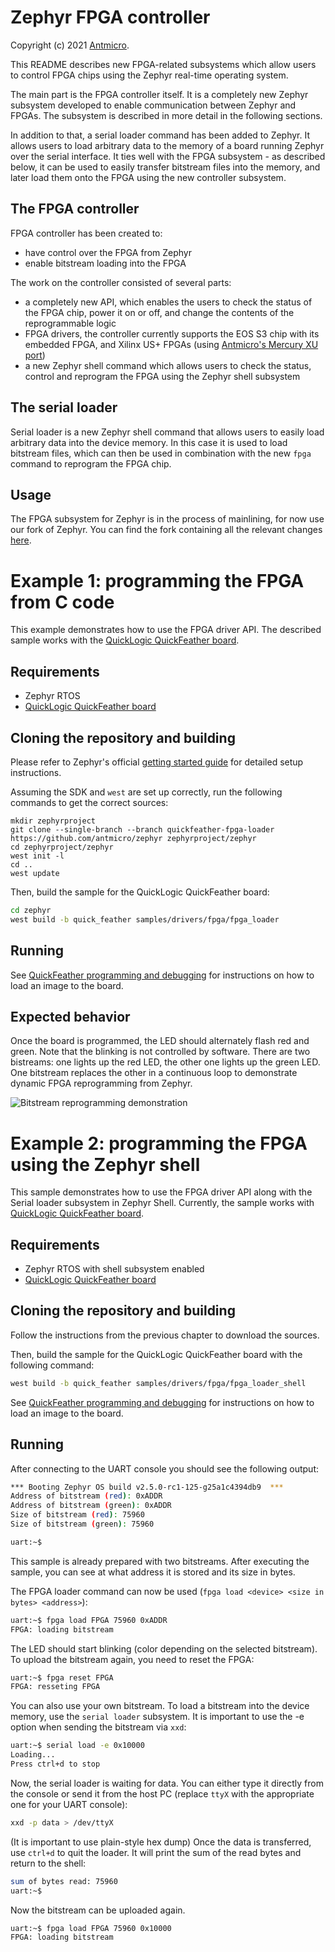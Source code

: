 # Zephyr FPGA controller

Copyright (c) 2021 [Antmicro](https://antmicro.com).

This README describes new FPGA-related subsystems which allow users to control FPGA chips using the Zephyr real-time operating system.

The main part is the FPGA controller itself.
It is a completely new Zephyr subsystem developed to enable communication between Zephyr and FPGAs.
The subsystem is described in more detail in the following sections.

In addition to that, a serial loader command has been added to Zephyr.
It allows users to load arbitrary data to the memory of a board running Zephyr over the serial interface.
It ties well with the FPGA subsystem - as described below, it can be used to easily transfer bitstream files into the memory, and later load them onto the FPGA using the new controller subsystem.

## The FPGA controller

FPGA controller has been created to:
* have control over the FPGA from Zephyr
* enable bitstream loading into the FPGA

The work on the controller consisted of several parts:
* a completely new API, which enables the users to check the status of the FPGA chip, power it on or off, and change the contents of the reprogrammable logic
* FPGA drivers, the controller currently supports the EOS S3 chip with its embedded FPGA, and Xilinx US+ FPGAs (using [Antmicro's Mercury XU port](https://github.com/zephyrproject-rtos/zephyr/tree/main/boards/arm/mercury_xu))
* a new Zephyr shell command which allows users to check the status, control and reprogram the FPGA using the Zephyr shell subsystem

## The serial loader

Serial loader is a new Zephyr shell command that allows users to easily load arbitrary data into the device memory.
In this case it is used to load bitstream files, which can then be used in combination with the new ``fpga`` command to reprogram the FPGA chip.

## Usage
The FPGA subsystem for Zephyr is in the process of mainlining, for now use our fork of Zephyr.
You can find the fork containing all the relevant changes [here](https://github.com/antmicro/zephyr/tree/quickfeather-fpga-loader).

# Example 1: programming the FPGA from C code
This example demonstrates how to use the FPGA driver API.
The described sample works with the [QuickLogic QuickFeather board](https://github.com/QuickLogic-Corp/quick-feather-dev-board).

## Requirements
* Zephyr RTOS
* [QuickLogic QuickFeather board](https://github.com/QuickLogic-Corp/quick-feather-dev-board)

## Cloning the repository and building

Please refer to Zephyr's official [getting started guide](https://docs.zephyrproject.org/latest/getting_started/index.html) for detailed setup instructions.

Assuming the SDK and ``west`` are set up correctly, run the following commands to get the correct sources:
```
mkdir zephyrproject
git clone --single-branch --branch quickfeather-fpga-loader https://github.com/antmicro/zephyr zephyrproject/zephyr
cd zephyrproject/zephyr
west init -l
cd ..
west update
```

Then, build the sample for the QuickLogic QuickFeather board:

```bash
cd zephyr
west build -b quick_feather samples/drivers/fpga/fpga_loader
```

## Running
See [QuickFeather programming and debugging](https://docs.zephyrproject.org/latest/boards/arm/quick_feather/doc/index.html#programming-and-debugging) for instructions on how to load an image to the board.

## Expected behavior

Once the board is programmed, the LED should alternately flash red and green.
Note that the blinking is not controlled by software. There are two bistreams: one lights up the red LED, the other one lights up the green LED.
One bitstream replaces the other in a continuous loop to demonstrate dynamic FPGA reprogramming from Zephyr.

![Bitstream reprogramming demonstration](https://user-images.githubusercontent.com/8438531/119640404-dcedda00-be18-11eb-8a16-49004a82d76f.gif)

# Example 2: programming the FPGA using the Zephyr shell

This sample demonstrates how to use the FPGA driver API along with the Serial loader subsystem in Zephyr Shell.
Currently, the sample works with [QuickLogic QuickFeather board](https://github.com/QuickLogic-Corp/quick-feather-dev-board).

## Requirements

* Zephyr RTOS with shell subsystem enabled
* [QuickLogic QuickFeather board](https://github.com/QuickLogic-Corp/quick-feather-dev-board)

## Cloning the repository and building

Follow the instructions from the previous chapter to download the sources.

Then, build the sample for the QuickLogic QuickFeather board with the following command:
```bash
west build -b quick_feather samples/drivers/fpga/fpga_loader_shell
```

See [QuickFeather programming and debugging](https://docs.zephyrproject.org/latest/boards/arm/quick_feather/doc/index.html#programming-and-debugging) for instructions on how to load an image to the board.

## Running
After connecting to the UART console you should see the following output:

```bash
*** Booting Zephyr OS build v2.5.0-rc1-125-g25a1c4394db9  ***
Address of bitstream (red): 0xADDR
Address of bitstream (green): 0xADDR
Size of bitstream (red): 75960
Size of bitstream (green): 75960

uart:~$
```
This sample is already prepared with two bitstreams.
After executing the sample, you can see at what address it is stored and its size in bytes.

The FPGA loader command can now be used (`fpga load <device> <size in bytes> <address>`):
```bash
uart:~$ fpga load FPGA 75960 0xADDR
FPGA: loading bitstream
```
The LED should start blinking (color depending on the selected bitstream).
To upload the bitstream again, you need to reset the FPGA:

```bash
uart:~$ fpga reset FPGA
FPGA: resseting FPGA
```
You can also use your own bitstream.
To load a bitstream into the device memory, use the `serial loader` subsystem.
It is important to use the -e option when sending the bitstream via `xxd`:
```bash
uart:~$ serial load -e 0x10000
Loading...
Press ctrl+d to stop
```
Now, the serial loader is waiting for data.
You can either type it directly from the console or send it from the host PC (replace `ttyX` with the appropriate one for your UART console):
```bash
xxd -p data > /dev/ttyX
```
(It is important to use plain-style hex dump)
Once the data is transferred, use `ctrl+d` to quit the loader.
It will print the sum of the read bytes and return to the shell:
```bash
sum of bytes read: 75960
uart:~$
```
Now the bitstream can be uploaded again.
```bash
uart:~$ fpga load FPGA 75960 0x10000
FPGA: loading bitstream
```
